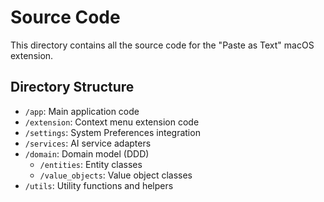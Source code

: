 # Source Code

This directory contains all the source code for the "Paste as Text" macOS extension.

## Directory Structure

- `/app`: Main application code
- `/extension`: Context menu extension code
- `/settings`: System Preferences integration
- `/services`: AI service adapters
- `/domain`: Domain model (DDD)
  - `/entities`: Entity classes
  - `/value_objects`: Value object classes
- `/utils`: Utility functions and helpers